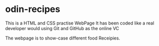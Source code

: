 # odin-recipes
This is a HTML and CSS practise WebPage
It has been coded like a real developer would
using Git and GitHub as the online VC

The webpage is to show-case different food Receipies.